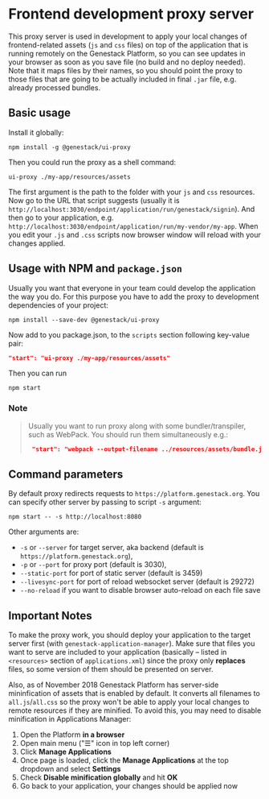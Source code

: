 # Frontend development proxy server
This proxy server is used in development to apply your local changes of frontend-related assets
(`js` and `css` files) on top of the application that is running remotely on the Genestack Platform,
so you can see updates in your browser as soon as you save file (no build and no deploy needed).
Note that it maps files by their names, so you should point the proxy to those files that are going
to be actually included in final `.jar` file, e.g. already processed bundles.

## Basic usage

Install it globally:
```
npm install -g @genestack/ui-proxy
```
Then you could run the proxy as a shell command:
```
ui-proxy ./my-app/resources/assets
```
The first argument is the path to the folder with your `js` and `css` resources.
Now go to the URL that script suggests (usually it is
`http://localhost:3030/endpoint/application/run/genestack/signin`). And then go to your application,
e.g. `http://localhost:3030/endpoint/application/run/my-vendor/my-app`. When you edit your `.js` and
`.css` scripts now browser window will reload with your changes applied.

## Usage with NPM and `package.json`
Usually you want that everyone in your team could develop the application the way you do. For this
purpose you have to add the proxy to development dependencies of your project:
```
npm install --save-dev @genestack/ui-proxy
```
Now add to you package.json, to the `scripts` section following key-value pair:
```json
"start": "ui-proxy ./my-app/resources/assets"
```

Then you can run
```
npm start
```

### Note
> Usually you want to run proxy along with some bundler/transpiler, such as WebPack. You should
> run them simultaneously e.g.:
> ```json
>  "start": "webpack --output-filename ../resources/assets/bundle.js --watch & ui-proxy ../resources/assets; fg"
> ```

## Command parameters
By default proxy redirects requests to `https://platform.genestack.org`. You can specify other
server by passing to script `-s` argument:
```
npm start -- -s http://localhost:8080
```

Other arguments are:
* `-s` or `--server` for target server, aka backend (default is `https://platform.genestack.org`),
* `-p` or `--port` for proxy port (default is 3030),
* `--static-port` for port of static server (default is 3459)
* `--livesync-port` for port of reload websocket server (default is 29272)
* `--no-reload` if you want to disable browser auto-reload on each file save

## Important Notes

To make the proxy work, you should deploy your application to the target server first
(with `genestack-application-manager`). Make sure that files you want to serve are included to your
application (basically – listed in `<resources>` section of `applications.xml`) since the proxy
only **replaces** files, so some version of them should be presented on server.

Also, as of November 2018 Genestack Platform has server-side mininfication of assets that is enabled
by default. It converts all filenames to `all.js`/`all.css` so the proxy won't be able to apply your
local changes to remote resources if they are minified. To avoid this, you may need to disable
minification in Applications Manager:
1. Open the Platform **in a browser**
1. Open main menu ("☰" icon in top left corner)
1. Click **Manage Applications**
1. Once page is loaded, click the **Manage Applications** at the top dropdown and select **Settings**
1. Check **Disable minification globally** and hit **OK**
1. Go back to your application, your changes should be applied now
